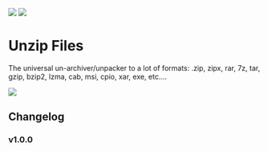 ![](https://img.shields.io/badge/Foundry-v0.6.2-informational)
<a href="https://patreon.com/HKTRPG"><img src="https://img.shields.io/endpoint.svg?url=https://shieldsio-patreon.vercel.app/api/?username=HKTRPG&type=patrons" /></a>


# Unzip Files

The universal un-archiver/unpacker to a lot of formats: .zip, zipx, rar, 7z, tar, gzip, bzip2, lzma, cab, msi, cpio, xar, exe, etc....

![](./readme.gif)



## Changelog

### v1.0.0



